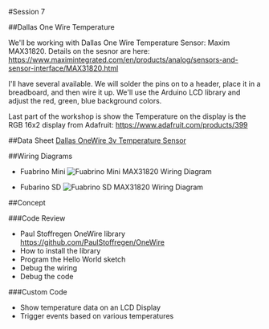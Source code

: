 #Session 7

##Dallas One Wire Temperature

We'll be working with Dallas One Wire Temperature Sensor: Maxim MAX31820. Details on the sesnor are here: https://www.maximintegrated.com/en/products/analog/sensors-and-sensor-interface/MAX31820.html

I'll have several available. We will solder the pins on to a header, place it in a breadboard, and then wire it up. We'll use the Arduino LCD library and adjust the red, green, blue background colors.

Last part of the workshop is show the Temperature on the display is the RGB 16x2 display from Adafruit: https://www.adafruit.com/products/399


##Data Sheet
[Dallas OneWire 3v Temperature Sensor](https://www.maximintegrated.com/en/products/analog/sensors-and-sensor-interface/MAX31820.html#popuppdf)

##Wiring Diagrams

* Fuabrino Mini
![Fuabrino Mini MAX31820 Wiring Diagram](/session7/)

* Fubarino SD
![Fuabrino SD MAX31820 Wiring Diagram](/session7/)

##Concept


###Code Review
* Paul Stoffregen OneWire library https://github.com/PaulStoffregen/OneWire
* How to install the library
* Program the Hello World  sketch
* Debug the wiring
* Debug the code

###Custom Code
* Show temperature data on an LCD Display
* Trigger events based on various temperatures
